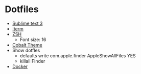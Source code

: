 Dotfiles
========

* [Sublime text 3](https://www.sublimetext.com/3)
* [Iterm](https://www.iterm2.com/version3.html)
* [ZSH](https://github.com/robbyrussell/oh-my-zsh)
  * Font size: 16
* [Cobalt Theme](https://github.com/wesbos/Cobalt2-iterm)
* Show dotfles
  * defaults write com.apple.finder AppleShowAllFiles YES
  * killall Finder
* [Docker](https://www.docker.com/products/overview)
